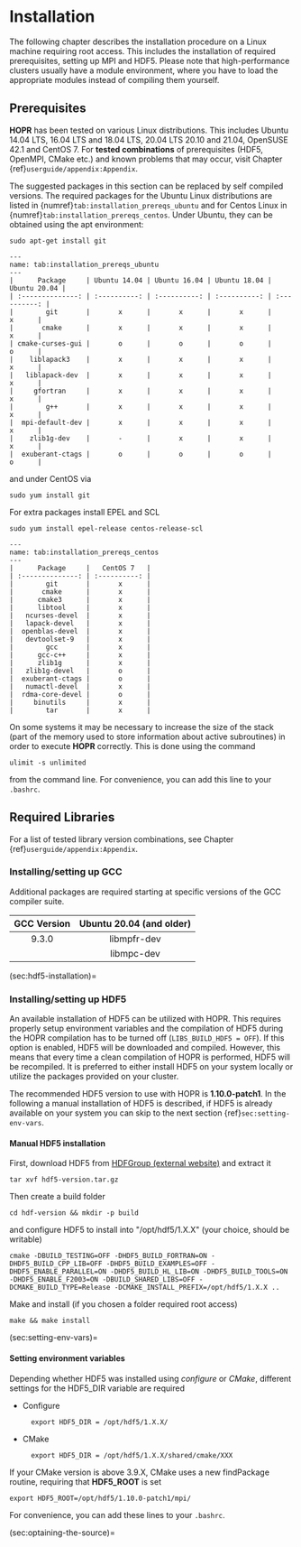 # Installation

The following chapter describes the installation procedure on a Linux machine requiring root access.
This includes the installation of required prerequisites, setting up MPI and HDF5.
Please note that high-performance clusters usually have a module environment, where you have to load the appropriate modules
instead of compiling them yourself.

## Prerequisites
**HOPR** has been tested on various Linux distributions. This includes Ubuntu 14.04 LTS, 16.04 LTS and 18.04 LTS, 20.04 LTS
20.10 and 21.04, OpenSUSE 42.1 and CentOS 7.
For **tested combinations** of prerequisites (HDF5, OpenMPI, CMake etc.) and known problems that may occur, visit
Chapter {ref}`userguide/appendix:Appendix`.

The suggested packages in this section can be replaced by self compiled versions. The required packages for the Ubuntu Linux
distributions are listed in {numref}`tab:installation_prereqs_ubuntu` and for Centos Linux in
{numref}`tab:installation_prereqs_centos`.
Under Ubuntu, they can be obtained using the apt environment:

    sudo apt-get install git

```{table} Debian/Ubuntu packages. x: required, o: optional, -: not available
---
name: tab:installation_prereqs_ubuntu
---
|      Package     | Ubuntu 14.04 | Ubuntu 16.04 | Ubuntu 18.04 | Ubuntu 20.04 |
| :--------------: | :----------: | :----------: | :----------: | :----------: |
|        git       |       x      |       x      |       x      |       x      |
|       cmake      |       x      |       x      |       x      |       x      |
| cmake-curses-gui |       o      |       o      |       o      |       o      |
|    liblapack3    |       x      |       x      |       x      |       x      |
|   liblapack-dev  |       x      |       x      |       x      |       x      |
|     gfortran     |       x      |       x      |       x      |       x      |
|        g++       |       x      |       x      |       x      |       x      |
|  mpi-default-dev |       x      |       x      |       x      |       x      |
|    zlib1g-dev    |       -      |       x      |       x      |       x      |
|  exuberant-ctags |       o      |       o      |       o      |       o      |
```

and under CentOS via

    sudo yum install git

For extra packages install EPEL and SCL

    sudo yum install epel-release centos-release-scl

```{table} Centos packages. x: required, o: optional, -: not available
---
name: tab:installation_prereqs_centos
---
|      Package     |   CentOS 7   |
| :--------------: | :----------: |
|        git       |       x      |
|       cmake      |       x      |
|      cmake3      |       x      |
|      libtool     |       x      |
|   ncurses-devel  |       x      |
|   lapack-devel   |       x      |
|  openblas-devel  |       x      |
|   devtoolset-9   |       x      |
|        gcc       |       x      |
|      gcc-c++     |       x      |
|      zlib1g      |       x      |
|   zlib1g-devel   |       o      |
|  exuberant-ctags |       o      |
|   numactl-devel  |       x      |
|  rdma-core-devel |       o      |
|     binutils     |       x      |
|        tar       |       x      |
```

On some systems it may be necessary to increase the size of the stack (part of the memory used to store information about active
subroutines) in order to execute **HOPR** correctly. This is done using the command

    ulimit -s unlimited

from the command line. For convenience, you can add this line to your `.bashrc`.

## Required Libraries

For a list of tested library version combinations, see Chapter {ref}`userguide/appendix:Appendix`.

### Installing/setting up GCC

Additional packages are required starting at specific versions of the GCC compiler suite.

|    GCC Version   | Ubuntu 20.04 (and older) |
| :--------------: |       :----------:       |
|       9.3.0      |        libmpfr-dev       |
|                  |        libmpc-dev        |


(sec:hdf5-installation)=
### Installing/setting up HDF5

An available installation of HDF5 can be utilized with HOPR. This requires properly setup environment variables and the
compilation of HDF5 during the HOPR compilation has to be turned off (`LIBS_BUILD_HDF5 = OFF`). If this option is enabled,
HDF5 will be downloaded and compiled. However, this means that every time a clean compilation of HOPR is performed, HDF5 will
be recompiled. It is preferred to either install HDF5 on your system locally or utilize the packages provided on your cluster.

The recommended HDF5 version to use with HOPR is **1.10.0-patch1**. In the following a manual installation of HDF5 is described,
if HDF5 is already available on your system you can skip to the next section {ref}`sec:setting-env-vars`.

#### Manual HDF5 installation

First, download HDF5 from [HDFGroup (external website)](https://portal.hdfgroup.org/display/support/Downloads) and extract it

    tar xvf hdf5-version.tar.gz

Then create a build folder

    cd hdf-version && mkdir -p build

and configure HDF5 to install into "/opt/hdf5/1.X.X" (your choice, should be writable)

    cmake -DBUILD_TESTING=OFF -DHDF5_BUILD_FORTRAN=ON -DHDF5_BUILD_CPP_LIB=OFF -DHDF5_BUILD_EXAMPLES=OFF -DHDF5_ENABLE_PARALLEL=ON -DHDF5_BUILD_HL_LIB=ON -DHDF5_BUILD_TOOLS=ON -DHDF5_ENABLE_F2003=ON -DBUILD_SHARED_LIBS=OFF -DCMAKE_BUILD_TYPE=Release -DCMAKE_INSTALL_PREFIX=/opt/hdf5/1.X.X ..

Make and install (if you chosen a folder required root access)

    make && make install

(sec:setting-env-vars)=
#### Setting environment variables

Depending whether HDF5 was installed using *configure* or *CMake*, different settings for the HDF5_DIR variable are required

* Configure

        export HDF5_DIR = /opt/hdf5/1.X.X/

* CMake

        export HDF5_DIR = /opt/hdf5/1.X.X/shared/cmake/XXX

If your CMake version is above 3.9.X, CMake uses a new findPackage routine, requiring that **HDF5_ROOT** is set

    export HDF5_ROOT=/opt/hdf5/1.10.0-patch1/mpi/

For convenience, you can add these lines to your `.bashrc`.

(sec:optaining-the-source)=
